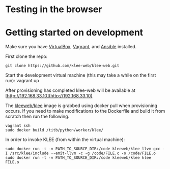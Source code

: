 Testing in the browser
=======================

Getting started on development
===============================

Make sure you have [VirtualBox](https://www.virtualbox.org/wiki/Downloads), [Vagrant](https://www.vagrantup.com/downloads.html), and [Ansible](http://docs.ansible.com/intro_installation.html) installed.

First clone the repo:

    git clone https://github.com/klee-web/klee-web.git
    
Start the development virtual machine (this may take a while on the first run):
    vagrant up

After provisioning has completed klee-web will be available at [http://192.168.33.10](http://192.168.33.10)

The [kleeweb/klee](https://registry.hub.docker.com/u/kleeweb/klee/) image is grabbed using docker pull when provisioning occurs.
If you need to make modifications to the Dockerfile and build it from scratch 
then run the following.

    vagrant ssh
    sudo docker build /titb/python/worker/klee/
    
    
In order to invoke KLEE (from within the virtual machine):

    sudo docker run -t -v PATH_TO_SOURCE_DIR:/code kleeweb/klee llvm-gcc -I /src/klee/include --emit-llvm -c -g /code/FILE.c -o /code/FILE.o
    sudo docker run -t -v PATH_TO_SOURCE_DIR:/code kleeweb/klee klee FILE.o
